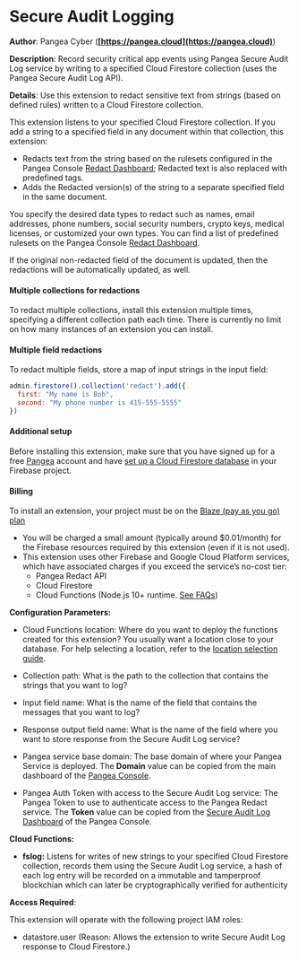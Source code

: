 # Secure Audit Logging

**Author**: Pangea Cyber (**[https://pangea.cloud](https://pangea.cloud)**)

**Description**: Record security critical app events using Pangea Secure Audit Log service by writing to a specified Cloud Firestore collection (uses the Pangea Secure Audit Log API).



**Details**: Use this extension to redact sensitive text from strings (based on defined rules) written to a Cloud Firestore collection.

This extension listens to your specified Cloud Firestore collection. If you add a string to a specified field in any document within that collection, this extension:

- Redacts text from the string based on the rulesets configured in the Pangea Console [Redact Dashboard](https://console.pangea.cloud/service/redact); Redacted text is also replaced with predefined tags.  
- Adds the Redacted version(s) of the string to a separate specified field in the same document.

You specify the desired data types to redact such as names, email addresses, phone numbers, social security numbers, crypto keys, medical licenses, or customized your own types. You can find a list of predefined rulesets on the Pangea Console [Redact Dashboard](https://console.pangea.cloud/service/redact).

If the original non-redacted field of the document is updated, then the redactions will be automatically updated, as well.

#### Multiple collections for redactions

To redact multiple collections, install this extension multiple times, specifying a different
collection path each time. There is currently no limit on how many instances of an extension you
can install.

#### Multiple field redactions

To redact multiple fields, store a map of input strings in the input field:

```js
admin.firestore().collection('redact').add({
  first: "My name is Bob",
  second: "My phone number is 415-555-5555"
})
```

#### Additional setup

Before installing this extension, make sure that you have signed up for a free [Pangea](https://pangea.cloud/signup?utm_medium=google-marketplace&utm_source=marketplace&utm_campaign=firebase-extension-audit) account and have [set up a Cloud Firestore database](https://firebase.google.com/docs/firestore/quickstart) in your Firebase project.

#### Billing
To install an extension, your project must be on the [Blaze (pay as you go) plan](https://firebase.google.com/pricing)

- You will be charged a small amount (typically around $0.01/month) for the Firebase resources required by this extension (even if it is not used).
- This extension uses other Firebase and Google Cloud Platform services, which have associated charges if you exceed the service’s no-cost tier:
  - Pangea Redact API
  - Cloud Firestore
  - Cloud Functions (Node.js 10+ runtime. [See FAQs](https://firebase.google.com/support/faq#extensions-pricing))




**Configuration Parameters:**

* Cloud Functions location: Where do you want to deploy the functions created for this extension? You usually want a location close to your database. For help selecting a location, refer to the [location selection guide](https://firebase.google.com/docs/functions/locations).

* Collection path: What is the path to the collection that contains the strings that you want to log?


* Input field name: What is the name of the field that contains the messages that you want to log?


* Response output field name: What is the name of the field where you want to store response from the Secure Audit Log service?


* Pangea service base domain: The base domain of where your Pangea Service is deployed. The **Domain** value can be copied from the main dashboard of the [Pangea Console](https://console.pangea.cloud).


* Pangea Auth Token with access to the Secure Audit Log service: The Pangea Token to use to authenticate access to the Pangea Redact service. The **Token** value can be copied from the [Secure Audit Log Dashboard](https://console.pangea.cloud/service/audit) of the Pangea Console.




**Cloud Functions:**

* **fslog:** Listens for writes of new strings to your specified Cloud Firestore collection, records them using the Secure Audit Log service, a hash of each log entry will be recorded on a immutable and tamperproof blockchian which can later be cryptographically verified for authenticity



**Access Required**:



This extension will operate with the following project IAM roles:

* datastore.user (Reason: Allows the extension to write Secure Audit Log response to Cloud Firestore.)

